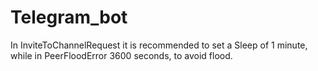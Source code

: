 # Telegram_bot
In InviteToChannelRequest it is recommended to set a Sleep of 1 minute, while in PeerFloodError 3600 seconds, to avoid flood.
